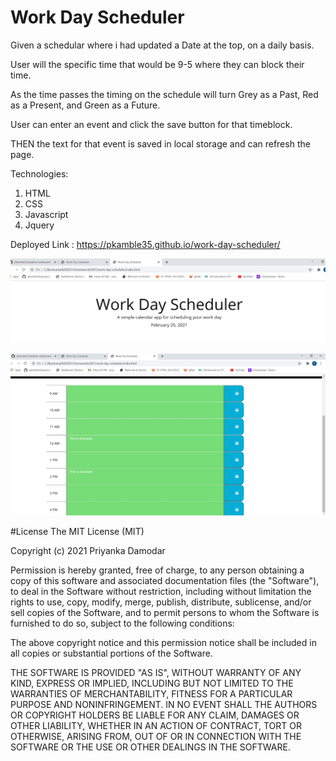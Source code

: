 # Work Day Scheduler

Given a schedular where i had updated a Date at the top, on a daily basis.

User will the specific time that would be 9-5 where they can block their time.

As the time passes the timing on the schedule will turn Grey as a Past, Red as a Present, and Green as a Future.

User can enter an event and click the save button for that timeblock.

THEN the text for that event is saved in local storage and can refresh the page.

Technologies:
  1. HTML
  2. CSS
  3. Javascript
  4. Jquery


Deployed Link :  https://pkamble35.github.io/work-day-scheduler/


![Alt text](./assets/page01.JPG)


![Alt text](./assets/page02.JPG)

#License
The MIT License (MIT)

Copyright (c) 2021 Priyanka Damodar

Permission is hereby granted, free of charge, to any person obtaining a copy of this software and associated documentation files (the "Software"), to deal in the Software without restriction, including without limitation the rights to use, copy, modify, merge, publish, distribute, sublicense, and/or sell copies of the Software, and to permit persons to whom the Software is furnished to do so, subject to the following conditions:

The above copyright notice and this permission notice shall be included in all copies or substantial portions of the Software.

THE SOFTWARE IS PROVIDED "AS IS", WITHOUT WARRANTY OF ANY KIND, EXPRESS OR IMPLIED, INCLUDING BUT NOT LIMITED TO THE WARRANTIES OF MERCHANTABILITY, FITNESS FOR A PARTICULAR PURPOSE AND NONINFRINGEMENT. IN NO EVENT SHALL THE AUTHORS OR COPYRIGHT HOLDERS BE LIABLE FOR ANY CLAIM, DAMAGES OR OTHER LIABILITY, WHETHER IN AN ACTION OF CONTRACT, TORT OR OTHERWISE, ARISING FROM, OUT OF OR IN CONNECTION WITH THE SOFTWARE OR THE USE OR OTHER DEALINGS IN THE SOFTWARE.
